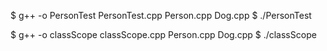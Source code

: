 $ g++ -o PersonTest PersonTest.cpp Person.cpp Dog.cpp
$ ./PersonTest

$ g++ -o classScope classScope.cpp Person.cpp Dog.cpp
$ ./classScope

